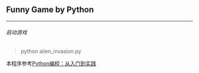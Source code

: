 ## Funny Game by Python

***

###### 启动游戏
> python alien_invasion.py

本程序参考[Python编程：从入门到实践](https://www.nostarch.com/pythoncrashcourse/)